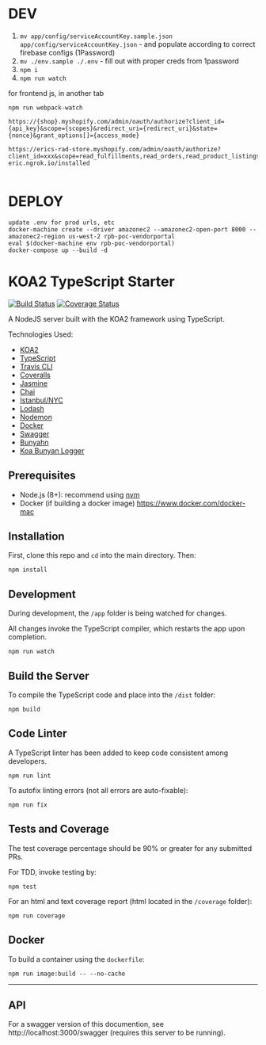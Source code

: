 # DEV
1. `mv app/config/serviceAccountKey.sample.json app/config/serviceAccountKey.json` - and populate according to correct firebase configs (1Password)
2. `mv ./env.sample ./.env` - fill out with proper creds from  1password
3. `npm i`
4. `npm run watch`

for frontend js, in another tab

`npm run webpack-watch`

```
https://{shop}.myshopify.com/admin/oauth/authorize?client_id={api_key}&scope={scopes}&redirect_uri={redirect_uri}&state={nonce}&grant_options[]={access_mode}

https://erics-rad-store.myshopify.com/admin/oauth/authorize?client_id=xxx&scope=read_fulfillments,read_orders,read_product_listings,read_products,write_products,read_themes,write_themes,read_reports,write_reports,read_checkouts,write_checkouts,read_inventory,read_orders,write_orders,read_product_listings&redirect_uri=https://rad-eric.ngrok.io/installed


```
# DEPLOY
```
update .env for prod urls, etc
docker-machine create --driver amazonec2 --amazonec2-open-port 8000 --amazonec2-region us-west-2 rpb-poc-vendorportal
eval $(docker-machine env rpb-poc-vendorportal)
docker-compose up --build -d
```

# KOA2 TypeScript Starter

[![Build Status](https://travis-ci.org/ddimaria/koa-typescript-starter.svg?branch=develop)](https://travis-ci.org/ddimaria/koa-typescript-starter)
[![Coverage Status](https://coveralls.io/repos/github/ddimaria/koa-typescript-starter/badge.svg?branch=develop)](https://coveralls.io/github/ddimaria/koa-typescript-starter?branch=develop)

A NodeJS server built with the KOA2 framework using TypeScript.

Technologies Used:

* [KOA2](http://koajs.com/)
* [TypeScript](https://www.typescriptlang.org/)
* [Travis CLI](https://travis-ci.org/)
* [Coveralls](https://coveralls.io/)
* [Jasmine](https://jasmine.github.io/)
* [Chai](http://www.chaijs.com/)
* [Istanbul/NYC](https://github.com/istanbuljs/nyc)
* [Lodash](https://lodash.com/)
* [Nodemon](https://nodemon.io/)
* [Docker](https://www.docker.com/)
* [Swagger](https://swagger.io/)
* [Bunyahn](https://github.com/trentm/node-bunyan)
* [Koa Bunyan Logger](https://github.com/koajs/bunyan-logger/)

## Prerequisites

* Node.js (8+): recommend using [nvm](https://github.com/creationix/nvm)
* Docker (if building a docker image) https://www.docker.com/docker-mac

## Installation

First, clone this repo and `cd` into the main directory. Then:

```shell
npm install
```

## Development

During development, the `/app` folder is being watched for changes.

All changes invoke the TypeScript compiler, which restarts the app upon completion.

```shell
npm run watch
```

## Build the Server

To compile the TypeScript code and place into the `/dist` folder:

```shell
npm build
```

## Code Linter

A TypeScript linter has been added to keep code consistent among developers.

```shell
npm run lint
```

To autofix linting errors (not all errors are auto-fixable):

```shell
npm run fix
```

## Tests and Coverage

The test coverage percentage should be 90% or greater for any submitted PRs.

For TDD, invoke testing by:

```shell
npm test
```

For an html and text coverage report (html located in the `/coverage` folder):

```shell
npm run coverage
```

## Docker

To build a container using the `dockerfile`:

```shell
npm run image:build -- --no-cache
```

---

## API

For a swagger version of this documention, see http://localhost:3000/swagger (requires this server to be running).

